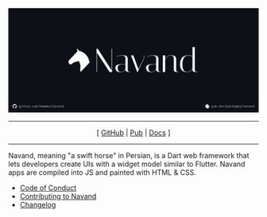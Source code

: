 <div align="center">

<img alt="Navand" src="https://raw.githubusercontent.com/Hawmex/Hawmex/main/assets/banner.svg" />

---

[ [GitHub](https://github.com/Hawmex/navand) |
[Pub](https://pub.dev/packages/navand) |
[Docs](https://pub.dev/documentation/navand) ]

---

</div>

Navand, meaning "a swift horse" in Persian, is a Dart web framework that lets
developers create UIs with a widget model similar to Flutter. Navand apps are
compiled into JS and painted with HTML & CSS.

- [Code of Conduct](./CODE_OF_CONDUCT.md)
- [Contributing to Navand](./CONTRIBUTING.md)
- [Changelog](./CHANGELOG.md)
